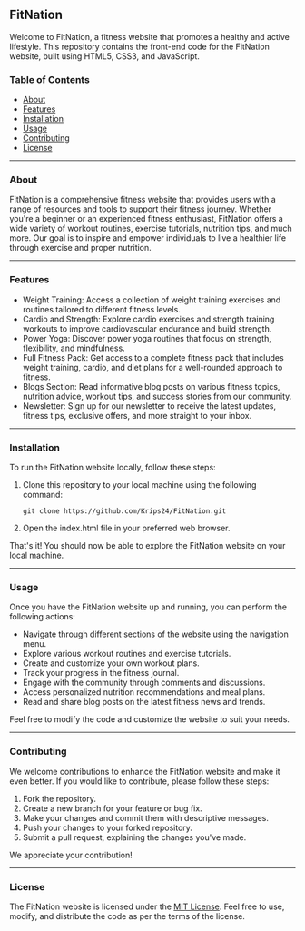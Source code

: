 ## FitNation

Welcome to FitNation, a fitness website that promotes a healthy and active lifestyle. This repository contains the front-end code for the FitNation website, built using HTML5, CSS3, and JavaScript.

### Table of Contents
- [About](#about)
- [Features](#features)
- [Installation](#installation)
- [Usage](#usage)
- [Contributing](#contributing)
- [License](#license)

<hr>

### About
FitNation is a comprehensive fitness website that provides users with a range of resources and tools to support their fitness journey. Whether you're a beginner or an experienced fitness enthusiast, FitNation offers a wide variety of workout routines, exercise tutorials, nutrition tips, and much more. Our goal is to inspire and empower individuals to live a healthier life through exercise and proper nutrition.

<hr>

### Features
- Weight Training: Access a collection of weight training exercises and routines tailored to different fitness levels.
- Cardio and Strength: Explore cardio exercises and strength training workouts to improve cardiovascular endurance and build strength.
- Power Yoga: Discover power yoga routines that focus on strength, flexibility, and mindfulness.
- Full Fitness Pack: Get access to a complete fitness pack that includes weight training, cardio, and diet plans for a well-rounded approach to fitness.
- Blogs Section: Read informative blog posts on various fitness topics, nutrition advice, workout tips, and success stories from our community.
- Newsletter: Sign up for our newsletter to receive the latest updates, fitness tips, exclusive offers, and more straight to your inbox.

<hr>

### Installation
To run the FitNation website locally, follow these steps:

1. Clone this repository to your local machine using the following command:
   ```
   git clone https://github.com/Krips24/FitNation.git
   ```

2. Open the index.html file in your preferred web browser.

That's it! You should now be able to explore the FitNation website on your local machine.

<hr>

### Usage
Once you have the FitNation website up and running, you can perform the following actions:

- Navigate through different sections of the website using the navigation menu.
- Explore various workout routines and exercise tutorials.
- Create and customize your own workout plans.
- Track your progress in the fitness journal.
- Engage with the community through comments and discussions.
- Access personalized nutrition recommendations and meal plans.
- Read and share blog posts on the latest fitness news and trends.

Feel free to modify the code and customize the website to suit your needs.

<hr>

### Contributing
We welcome contributions to enhance the FitNation website and make it even better. If you would like to contribute, please follow these steps:

1. Fork the repository.
2. Create a new branch for your feature or bug fix.
3. Make your changes and commit them with descriptive messages.
4. Push your changes to your forked repository.
5. Submit a pull request, explaining the changes you've made.

We appreciate your contribution!

<hr>

### License
The FitNation website is licensed under the [MIT License](LICENSE). Feel free to use, modify, and distribute the code as per the terms of the license.

